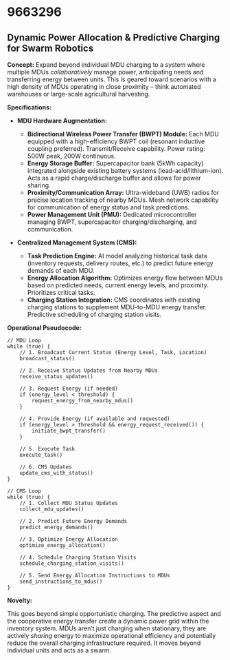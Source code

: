 # 9663296

## Dynamic Power Allocation & Predictive Charging for Swarm Robotics

**Concept:** Expand beyond individual MDU charging to a system where multiple MDUs *collaboratively* manage power, anticipating needs and transferring energy between units. This is geared toward scenarios with a high density of MDUs operating in close proximity – think automated warehouses or large-scale agricultural harvesting.

**Specifications:**

*   **MDU Hardware Augmentation:**
    *   **Bidirectional Wireless Power Transfer (BWPT) Module:** Each MDU equipped with a high-efficiency BWPT coil (resonant inductive coupling preferred).  Transmit/Receive capability. Power rating: 500W peak, 200W continuous.
    *   **Energy Storage Buffer:**  Supercapacitor bank (5kWh capacity) integrated alongside existing battery systems (lead-acid/lithium-ion). Acts as a rapid charge/discharge buffer and allows for power sharing.
    *   **Proximity/Communication Array:**  Ultra-wideband (UWB) radios for precise location tracking of nearby MDUs.  Mesh network capability for communication of energy status and task predictions.
    *   **Power Management Unit (PMU):** Dedicated microcontroller managing BWPT, supercapacitor charging/discharging, and communication.

*   **Centralized Management System (CMS):**
    *   **Task Prediction Engine:** AI model analyzing historical task data (inventory requests, delivery routes, etc.) to predict future energy demands of each MDU.
    *   **Energy Allocation Algorithm:**  Optimizes energy flow between MDUs based on predicted needs, current energy levels, and proximity. Prioritizes critical tasks.
    *   **Charging Station Integration:**  CMS coordinates with existing charging stations to supplement MDU-to-MDU energy transfer.  Predictive scheduling of charging station visits.

**Operational Pseudocode:**

```
// MDU Loop
while (true) {
    // 1. Broadcast Current Status (Energy Level, Task, Location)
    broadcast_status()

    // 2. Receive Status Updates from Nearby MDUs
    receive_status_updates()

    // 3. Request Energy (if needed)
    if (energy_level < threshold) {
        request_energy_from_nearby_mdus()
    }

    // 4. Provide Energy (if available and requested)
    if (energy_level > threshold && energy_request_received()) {
        initiate_bwpt_transfer()
    }

    // 5. Execute Task
    execute_task()

    // 6. CMS Updates
    update_cms_with_status()
}

// CMS Loop
while (true) {
    // 1. Collect MDU Status Updates
    collect_mdu_updates()

    // 2. Predict Future Energy Demands
    predict_energy_demands()

    // 3. Optimize Energy Allocation
    optimize_energy_allocation()

    // 4. Schedule Charging Station Visits
    schedule_charging_station_visits()

    // 5. Send Energy Allocation Instructions to MDUs
    send_instructions_to_mdus()
}
```

**Novelty:**

This goes beyond simple opportunistic charging. The predictive aspect and the cooperative energy transfer create a dynamic power grid within the inventory system.  MDUs aren’t just charging when stationary, they are actively *sharing* energy to maximize operational efficiency and potentially reduce the overall charging infrastructure required. It moves beyond individual units and acts as a swarm.